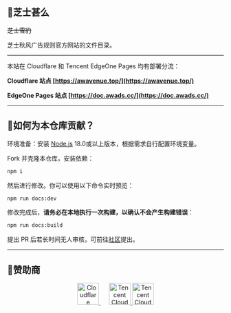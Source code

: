 ## 🍁芝士甚么

~~芝士雪豹~~

芝士秋风广告规则官方网站的文件目录。

---

本站在 Cloudflare 和 Tencent EdgeOne Pages 均有部署分流：

**Cloudflare 站点 [https://awavenue.top/](https://awavenue.top/)**

**EdgeOne Pages 站点 [https://doc.awads.cc/](https://doc.awads.cc/)**

---

## 🍁如何为本仓库贡献？

环境准备：安装 [Node.js](https://nodejs.org/) 18.0或以上版本，根据需求自行配置环境变量。

Fork 并克隆本仓库，安装依赖：

```sh
npm i
```

然后进行修改。你可以使用以下命令实时预览：

```sh
npm run docs:dev
```

修改完成后，**请务必在本地执行一次构建，以确认不会产生构建错误**：

```sh
npm run docs:build
```

提出 PR 后若长时间无人审核，可前往[社区](https://awavenue.top/Support.html#%E7%94%A8%E6%88%B7%E4%BA%A4%E6%B5%81)提出。

---

## 🍁赞助商

<p align="center">
  <a href="https://www.cloudflare.com/" target="_blank">
    <img src="https://raw.githubusercontent.com/TG-Twilight/AWAvenue-Ads-Rule/refs/heads/main/assets/logo/CLOUDFLARE/CF_logo_stacked_whitetype.svg" alt="Cloudflare" height="50">
  </a>
  &nbsp;&nbsp;&nbsp;&nbsp;
  <a href="https://edgeone.ai/zh?from=github" target="_blank">
    <img src="https://raw.githubusercontent.com/TG-Twilight/AWAvenue-Ads-Rule/refs/heads/main/assets/logo/Tencent/tencentcloud-color.svg" alt="Tencent Cloud" height="50">
  </a>
  <a href="https://zmto.com/" target="_blank">
    <img src="https://raw.githubusercontent.com/TG-Twilight/AWAvenue-Ads-Rule/refs/heads/main/assets/logo/zmto/zmto_logo_white.svg" alt="Tencent Cloud" height="50">
  </a>
</p>

